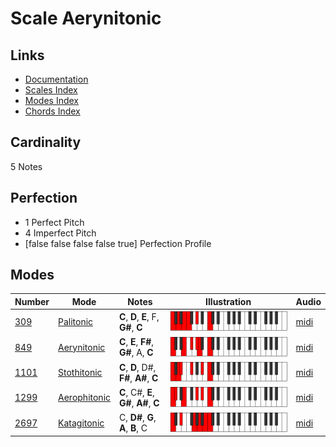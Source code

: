 # Scale Aerynitonic

## Links

- [Documentation](index.md)
- [Scales Index](Scales.md)
- [Modes Index](Modes.md)
- [Chords Index](Chords.md)

## Cardinality

5 Notes

## Perfection

- 1 Perfect Pitch
- 4 Imperfect Pitch
- [false false false false true] Perfection Profile

## Modes

| Number | Mode | Notes | Illustration | Audio |
|--------|------|-------|--------------|-------|
| [309](https://ianring.com/musictheory/scales/309) | [Palitonic](ModePalitonic.md) | **C**, **D**, **E**, F, **G#**, **C** | ![CNaturalPalitonic](ModeCNaturalPalitonic.png) | [midi](https://github.com/edipermadi/music/blob/main/docs/ModeCNaturalPalitonic.mid?raw=true) | 
| [849](https://ianring.com/musictheory/scales/849) | [Aerynitonic](ModeAerynitonic.md) | **C**, **E**, **F#**, **G#**, A, **C** | ![CNaturalAerynitonic](ModeCNaturalAerynitonic.png) | [midi](https://github.com/edipermadi/music/blob/main/docs/ModeCNaturalAerynitonic.mid?raw=true) | 
| [1101](https://ianring.com/musictheory/scales/1101) | [Stothitonic](ModeStothitonic.md) | **C**, **D**, D#, **F#**, **A#**, **C** | ![CNaturalStothitonic](ModeCNaturalStothitonic.png) | [midi](https://github.com/edipermadi/music/blob/main/docs/ModeCNaturalStothitonic.mid?raw=true) | 
| [1299](https://ianring.com/musictheory/scales/1299) | [Aerophitonic](ModeAerophitonic.md) | **C**, C#, **E**, **G#**, **A#**, **C** | ![CNaturalAerophitonic](ModeCNaturalAerophitonic.png) | [midi](https://github.com/edipermadi/music/blob/main/docs/ModeCNaturalAerophitonic.mid?raw=true) | 
| [2697](https://ianring.com/musictheory/scales/2697) | [Katagitonic](ModeKatagitonic.md) | C, **D#**, **G**, **A**, **B**, C | ![CNaturalKatagitonic](ModeCNaturalKatagitonic.png) | [midi](https://github.com/edipermadi/music/blob/main/docs/ModeCNaturalKatagitonic.mid?raw=true) | 
